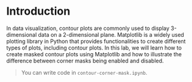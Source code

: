 # Introduction

In data visualization, contour plots are commonly used to display 3-dimensional data on a 2-dimensional plane. Matplotlib is a widely used plotting library in Python that provides functionalities to create different types of plots, including contour plots. In this lab, we will learn how to create masked contour plots using Matplotlib and how to illustrate the difference between corner masks being enabled and disabled.

> You can write code in `contour-corner-mask.ipynb`.
